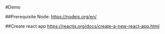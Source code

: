 #Demo


##Prerequisite
Node: https://nodejs.org/en/

##Create react app
https://reactjs.org/docs/create-a-new-react-app.html

